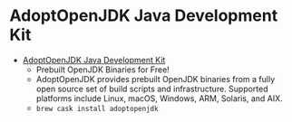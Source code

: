 # AdoptOpenJDK Java Development Kit
- [AdoptOpenJDK Java Development Kit](https://adoptopenjdk.net/)
  -  Prebuilt OpenJDK Binaries for Free!
  - AdoptOpenJDK provides prebuilt OpenJDK binaries from a fully open source set of build scripts and infrastructure. Supported platforms include Linux, macOS, Windows, ARM, Solaris, and AIX.
  - `brew cask install adoptopenjdk`
